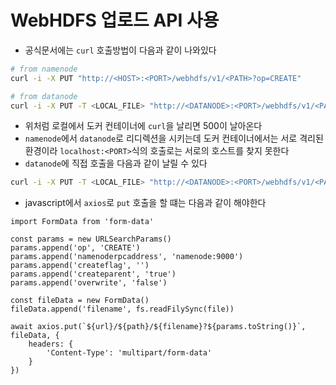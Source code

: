 # WebHDFS 업로드 API 사용

- 공식문서에는 `curl` 호출방법이 다음과 같이 나와있다

```bash
# from namenode
curl -i -X PUT "http://<HOST>:<PORT>/webhdfs/v1/<PATH>?op=CREATE"

# from datanode
curl -i -X PUT -T <LOCAL_FILE> "http://<DATANODE>:<PORT>/webhdfs/v1/<PATH>?op=CREATE"
```

- 위처럼 로컬에서 도커 컨테이너에 `curl`을 날리면 500이 날아온다
- `namenode`에서 `datanode`로 리디렉션을 시키는데 도커 컨테이너에서는 서로 격리된 환경이라 `localhost:<PORT>`식의 호출로는 서로의 호스트를 찾지 못한다
- `datanode`에 직접 호출을 다음과 같이 날릴 수 있다

```bash
curl -i -X PUT -T <LOCAL_FILE> "http://<DATANODE>:<PORT>/webhdfs/v1/<PATH>/<LOCAL_FILE>?op=CREATE&namenoderpcaddress=namenode:9000&createflat=&createparent=true&overwrite=false"
```

- javascript에서 `axios`로 `put` 호출을 할 떄는 다음과 같이 해야한다

```tsx
import FormData from 'form-data'

const params = new URLSearchParams()
params.append('op', 'CREATE')
params.append('namenoderpcaddress', 'namenode:9000')
params.append('createflag', '')
params.append('createparent', 'true')
params.append('overwrite', 'false')

const fileData = new FormData()
fileData.append('filename', fs.readFilySync(file))

await axios.put(`${url}/${path}/${filename}?${params.toString()}`, fileData, {
	headers: {
		'Content-Type': 'multipart/form-data'
	}
})
```